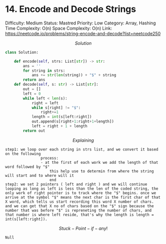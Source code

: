 # 14. Encode and Decode Strings

Difficulty: Medium
Status: Mastred
Priority: Low
Category: Array, Hashing
Time Complexity: O(n)
Space Complexity: O(n)
Link: https://neetcode.io/problems/string-encode-and-decode?list=neetcode250

$$
Solution
$$

```python
class Solution:

    def encode(self, strs: List[str]) -> str:
        ans = ''
        for string in strs:
            ans += str(len(string)) + "$" + string
        return ans
    def decode(self, s: str) -> List[str]:
        out = []
        left = 0
        while left < len(s):
            right = left
            while s[right] != "$":
                right+=1
            length = int(s[left:right])
            out.append(s[right+1:right+1+length])
            left = right + 1 + length
        return out
```

$$
Explaining
$$

```
step1: we loop over each string in strs list, and we convert it based on the following 
				process:
				- at the first of each work we add the length of that word followed by "$"
					this help use to determin from where the string will start and to where will it 
					end
step2: we set 2 pointers ( left and right ) and we will continue looping as long as left is less than the len of the coded string, the only work of right pointer is to track where the "$" begins. once we arrive at the symbol "$" means the next char is the first char of that X word, which tells us start recording this word X number of chars. and we can get that X no of chars based on the "$" sign because the number that was before "$" is repreneting the number of chars, and that number is where left reside, that's why the length is length = int(s[left:right]). 
```

$$
Stuck-Point-if -any!
$$

```
Null
```